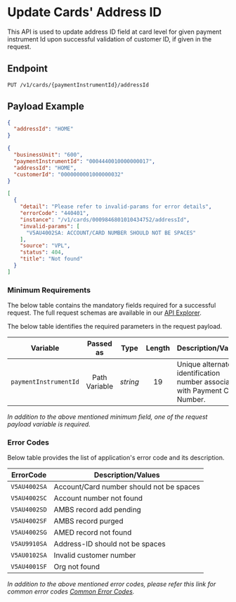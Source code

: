 # Update Cards' Address ID

This API is used to update address ID field at card level for given payment instrument Id upon successful validation of customer ID, if given in the request.

## Endpoint

`PUT /v1/cards/{paymentInstrumentId}/addressId`

## Payload Example

<!--
type: tab
titles: Request, Response, Error
-->

```json
{
  "addressId": "HOME"
}
```

<!--
type: tab
-->

```json
{
  "businessUnit": "600",
  "paymentInstrumentId": "0004440010000000017",
  "addressId": "HOME",
  "customerId": "0000000001000000032"
}
```

<!--
type: tab
-->

```json
[
  {
    "detail": "Please refer to invalid-params for error details",
    "errorCode": "440401",
    "instance": "/v1/cards/0009846801010434752/addressId",
    "invalid-params": [
      "V5AU4002SA: ACCOUNT/CARD NUMBER SHOULD NOT BE SPACES"
    ],
    "source": "VPL",
    "status": 404,
    "title": "Not found"
  }
]
```

<!-- type: tab-end -->

### Minimum Requirements

The below table contains the mandatory fields required for a successful request. The full request schemas are available in our [API Explorer](../api/?type=put&path=/v1/cards/{paymentInstrumentId}/addressId).

The below table identifies the required parameters in the request payload.

| Variable | Passed as | Type | Length | Description/Values |
| -------- | :-------: | :--: | :------------: | ------------------ |
| `paymentInstrumentId` | Path Variable | *string* | 19 | Unique alternate identification number associated with Payment Card Number. |

*In addition to the above mentioned minimum field, one of the request payload variable is required.*

### Error Codes

Below table provides the list of application's error code and its description.

| ErrorCode |  Description/Values |
| --------  | ------------------ |
| `V5AU4002SA` | Account/Card number should not be spaces |
| `V5AU4002SC` | Account number not found |
| `V5AU4002SD` | AMBS record add pending |
| `V5AU4002SF` | AMBS record purged |
| `V5AU4002SG` | AMED record not found |
| `V5AU9910SA` | Address-ID should not be spaces |
| `V5AU0102SA` | Invalid customer number |
| `V5AU4001SF` | Org not found |

*In addition to the above mentioned error codes, please refer this link for common error codes [Common Error Codes](?path=docs/Common_Error_Code.md).*
